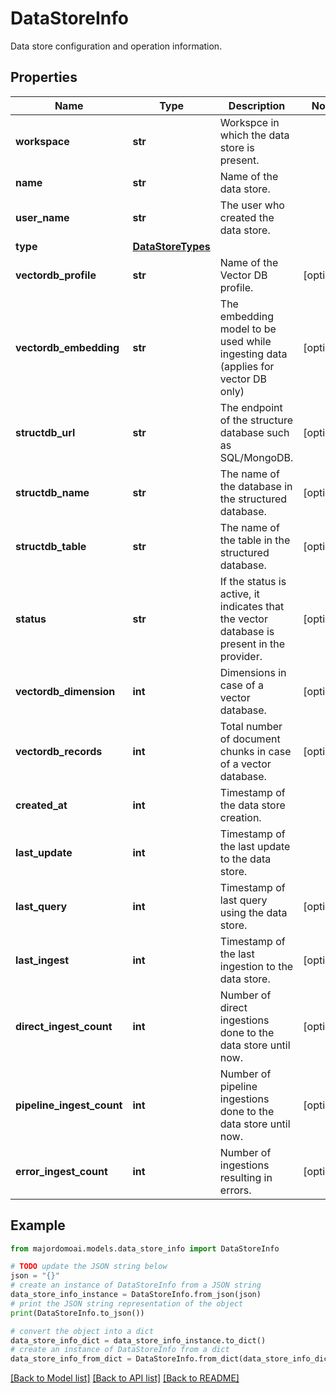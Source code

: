 # DataStoreInfo

Data store configuration and operation information.

## Properties

Name | Type | Description | Notes
------------ | ------------- | ------------- | -------------
**workspace** | **str** | Workspce in which the data store is present. | 
**name** | **str** | Name of the data store. | 
**user_name** | **str** | The user who created the data store. | 
**type** | [**DataStoreTypes**](DataStoreTypes.md) |  | 
**vectordb_profile** | **str** | Name of the Vector DB profile. | [optional] 
**vectordb_embedding** | **str** | The embedding model to be used while ingesting data (applies for vector DB only) | [optional] 
**structdb_url** | **str** | The endpoint of the structure database such as SQL/MongoDB. | [optional] 
**structdb_name** | **str** | The name of the database in the structured database. | [optional] 
**structdb_table** | **str** | The name of the table in the structured database. | [optional] 
**status** | **str** | If the status is active, it indicates that the vector database is present in the provider. | [optional] 
**vectordb_dimension** | **int** | Dimensions in case of a vector database. | [optional] 
**vectordb_records** | **int** | Total number of document chunks in case of a vector database. | [optional] 
**created_at** | **int** | Timestamp of the data store creation. | 
**last_update** | **int** | Timestamp of the last update to the data store. | 
**last_query** | **int** | Timestamp of last query using the data store. | [optional] 
**last_ingest** | **int** | Timestamp of the last ingestion to the data store. | [optional] 
**direct_ingest_count** | **int** | Number of direct ingestions done to the data store until now. | [optional] 
**pipeline_ingest_count** | **int** | Number of pipeline ingestions done to the data store until now. | [optional] 
**error_ingest_count** | **int** | Number of ingestions resulting in errors. | [optional] 

## Example

```python
from majordomoai.models.data_store_info import DataStoreInfo

# TODO update the JSON string below
json = "{}"
# create an instance of DataStoreInfo from a JSON string
data_store_info_instance = DataStoreInfo.from_json(json)
# print the JSON string representation of the object
print(DataStoreInfo.to_json())

# convert the object into a dict
data_store_info_dict = data_store_info_instance.to_dict()
# create an instance of DataStoreInfo from a dict
data_store_info_from_dict = DataStoreInfo.from_dict(data_store_info_dict)
```
[[Back to Model list]](../README.md#documentation-for-models) [[Back to API list]](../README.md#documentation-for-api-endpoints) [[Back to README]](../README.md)


